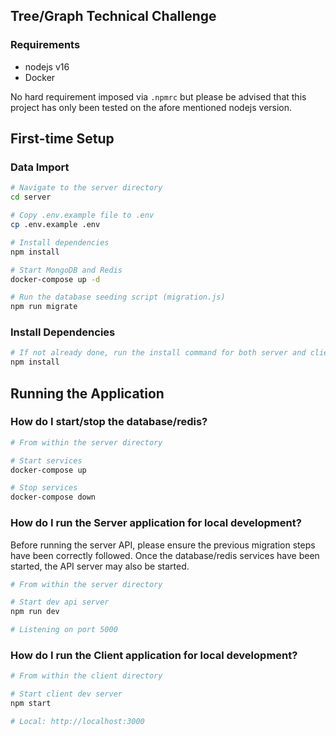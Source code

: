 ## Tree/Graph Technical Challenge

### Requirements
* nodejs v16
* Docker

No hard requirement imposed via `.npmrc` but please be advised that this project has only been tested on the afore mentioned nodejs version.

## First-time Setup

### Data Import
```bash
# Navigate to the server directory
cd server

# Copy .env.example file to .env
cp .env.example .env

# Install dependencies
npm install

# Start MongoDB and Redis
docker-compose up -d

# Run the database seeding script (migration.js)
npm run migrate
```

### Install Dependencies
```bash
# If not already done, run the install command for both server and client.
npm install
```

## Running the Application

### How do I start/stop the database/redis?
```bash
# From within the server directory

# Start services
docker-compose up

# Stop services
docker-compose down
```

### How do I run the **Server** application for local development?
Before running the server API, please ensure the previous migration steps have been correctly followed. Once the database/redis services have been started, the API server may also be started.
```bash
# From within the server directory

# Start dev api server
npm run dev

# Listening on port 5000
```

### How do I run the **Client** application for local development?
```bash
# From within the client directory

# Start client dev server
npm start

# Local: http://localhost:3000
```
